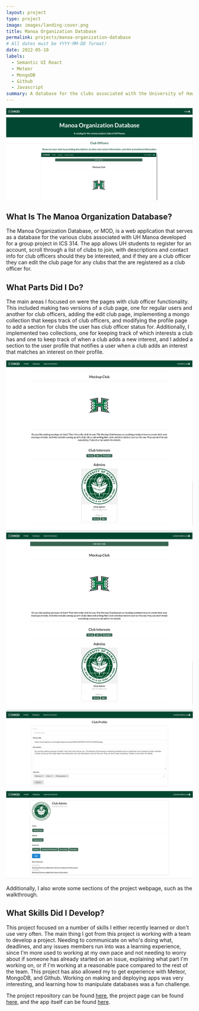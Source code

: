 ```yaml
---
layout: project
type: project
image: images/landing-cover.png
title: Manoa Organization Database
permalink: projects/manoa-organization-database
# All dates must be YYYY-MM-DD format!
date: 2022-05-10
labels:
  - Semantic UI React
  - Meteor
  - MongoDB
  - Github
  - Javascript
summary: A database for the clubs associated with the University of Hawaii at Manoa.
---
```


<img class="ui image" src="../images/landing.png">

## What Is The Manoa Organization Database?

The Manoa Organization Database, or MOD, is a web application that serves as a database for the various clubs associated with UH Manoa developed for a group project in ICS 314. The app allows UH students to register for an account, scroll through a list of clubs to join, with descriptions and contact info for club officers should they be interested, and if they are a club officer they can edit the club page for any clubs that the are registered as a club officer for.

## What Parts Did I Do?

The main areas I focused on were the pages with club officer functionality. This included making two versions of a club page, one for regular users and another for club officers, adding the edit club page, implementing a mongo collection that keeps track of club officers, and modifying the profile page to add a section for clubs the user has club officer status for. Additionally, I implemented two collections, one for keeping track of which interests a club has and one to keep track of when a club adds a new interest, and I added a section to the user profile that notifies a user when a club adds an interest that matches an interest on their profile.

<div class="ui medium rounded images">
  <img class="ui image" src="../images/club-page.png">
  <img class="ui image" src="../images/mockup-club.png">
  <img class="ui image" src="../images/edit-club-page.png">
  <img class="ui image" src="../images/updated-user.png">
</div>

Additionally, I also wrote some sections of the project webpage, such as the walkthrough.

## What Skills Did I Develop?

This project focused on a number of skills I either recently learned or don't use very often. The main thing I got from this project is working with a team to develop a project. Needing to communicate on who's doing what, deadlines, and any issues members run into was a learning experience, since I'm more used to working at my own pace and not needing to worry about if someone has already started on an issue, explaining what part I'm working on, or if I'm working at a reasonable pace compared to the rest of the team. This project has also allowed my to get experience with Meteor, MongoDB, and Github. Working on making and deploying apps was very interesting, and learning how to manipulate databases was a fun challenge.

The project repository can be found [here](https://manoa-organization-database.github.io/), the project page can be found [here](https://github.com/manoa-organization-database/manoa-organization-database), and the app itself can be found [here](https://manoa-organization-database.xyz/).
